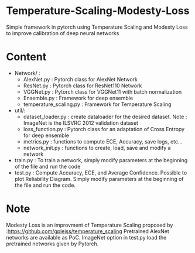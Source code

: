 # Temperature-Scaling-Modesty-Loss
Simple framework in pytorch using Temperature Scaling and Modesty Loss to improve calibration of deep neural networks

# Content
- Network/ :
    - AlexNet.py : Pytorch class for AlexNet Network
    - ResNet.py : Pytorch class for ResNet110 Network
    - VGGNet.py : Pytorch class for VGGNet11 with batch normalization
    - Ensemble.py : Framework for deep ensemble
    - temperature_scaling.py : Framework for Temperature Scaling
- util/:
    - dataset_loader.py : create dataloader for the desired dataset. Note : ImageNet is the ILSVRC 2012 validation dataset
    - loss_function.py : Pytorch class for an adaptation of Cross Entropy for deep ensemble
    - metrics.py : functions to compute ECE, Accuracy, save logs, etc...
    - network_init.py : functions to create, load, save and modify a network
- train.py : To train a network, simply modify parameters at the beginning of the file and run the code
- test.py : Compute Accuracy, ECE, and Average Confidence. Possible to plot Reliability Diagram. Simply modify parameters at the beginning of the file and run the code.

# Note
Modesty Loss is an improvment of Temperature Scaling proposed by :https://github.com/gpleiss/temperature_scaling
Pretrained AlexNet networks are available as PoC. ImageNet option in test.py load the pretrained networks given by Pytorch.

